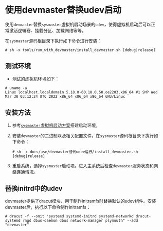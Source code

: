 # 使用devmaster替换udev启动

使用`devmaster`替换`sysmaster`虚拟机启动场景的`udev`，使得虚拟机启动后可以正常激活逻辑卷、挂载分区、加载网络等等。

在`sysmaster`源码根目录下执行如下命令进行安装：

```shell
# sh -x tools/run_with_devmaster/install_devmaster.sh [debug|release]
```

## 测试环境

- 测试的虚拟机环境如下：

```shell
# uname -a
Linux localhost.localdomain 5.10.0-60.18.0.50.oe2203.x86_64 #1 SMP Wed Mar 30 03:12:24 UTC 2022 x86_64 x86_64 x86_64 GNU/Linux
```

## 安装方法

1. 参考[`sysmaster`虚拟机启动方案](<http://127.0.0.1:8000/use/%E8%99%9A%E6%9C%BA%E4%B8%AD%E6%9B%BF%E4%BB%A3pid1%E8%BF%90%E8%A1%8C/readme/>)搭建启动环境。

2. 安装`devmaster`的二进制以及相关配置文件，在`sysmaster`源码根目录下执行如下命令：

   ```shell
   # sh -x docs/use/devmaster替代udev运行/install_devmaster.sh [debug|release]
   ```

3. 重启系统，选择`sysmaster`启动项。进入主系统后检查`devmaster`服务状态和网络连通情况。

## 替换initrd中的udev

devmaster提供了dracut模块，用于制作initramfs时替换默认的udev组件。安装devmaster后，执行以下命令制作initramfs：

```shell
# dracut -f --omit "systemd systemd-initrd systemd-networkd dracut-systemd rngd dbus-daemon dbus network-manager plymouth" --add "devmaster"
```
